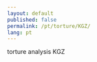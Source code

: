 ```yaml
---
layout: default
published: false
permalink: /pt/torture/KGZ/
lang: pt
---
```


torture analysis KGZ
